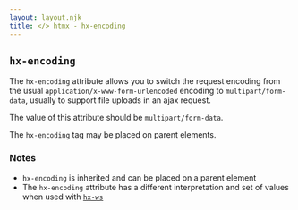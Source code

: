 ```yaml
---
layout: layout.njk
title: </> htmx - hx-encoding
---
```


## `hx-encoding`

The `hx-encoding` attribute allows you to switch the request encoding from the usual `application/x-www-form-urlencoded`
encoding to `multipart/form-data`, usually to support file uploads in an ajax request.

The value of this attribute should be `multipart/form-data`.

The `hx-encoding` tag may be placed on parent elements.

### Notes

* `hx-encoding` is inherited and can be placed on a parent element
* The `hx-encoding` attribute has a different interpretation and set of values when used with [`hx-ws`](/attributes/hx-ws)
